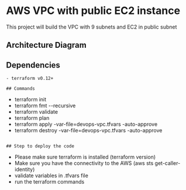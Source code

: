 # AWS VPC with public EC2 instance

This project will build the VPC with 9 subnets and EC2 in public subnet

## Architecture Diagram

## Dependencies

```
- terraform v0.12+

## Commands
```
- terraform init
- terraform fmt --recursive
- terraform validate
- terraform plan
- terraform apply -var-file=devops-vpc.tfvars -auto-approve
- terraform destroy -var-file=devops-vpc.tfvars -auto-approve
```

## Step to deploy the code

```
- Please make sure terraform is installed (terraform version)
- Make sure you have the connectivity to the AWS (aws sts get-caller-identity)
- validate variables in .tfvars file
- run the terraform commands

```